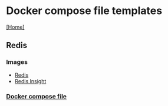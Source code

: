 # Docker compose file templates
[[Home]](/README.md)


## Redis

### Images
- [Redis](https://hub.docker.com/_/redis)
- [Redis Insight](https://hub.docker.com/r/redislabs/redisinsight)

### [Docker compose file](/Redis/docker-compose.yml)
